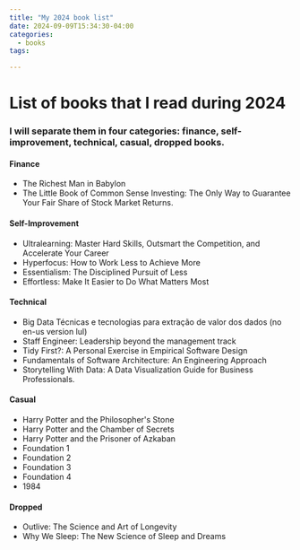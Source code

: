 ```yaml
---
title: "My 2024 book list"
date: 2024-09-09T15:34:30-04:00
categories: 
  - books
tags:

---
```

# List of books that I read during 2024

### I will separate them in four categories: finance, self-improvement, technical, casual, dropped books.

#### Finance

- The Richest Man in Babylon
- The Little Book of Common Sense Investing: The Only Way to Guarantee Your Fair Share of Stock Market Returns.

#### Self-Improvement

- Ultralearning: Master Hard Skills, Outsmart the Competition, and Accelerate Your Career
- Hyperfocus: How to Work Less to Achieve More
- Essentialism: The Disciplined Pursuit of Less
- Effortless: Make It Easier to Do What Matters Most

#### Technical

- Big Data Técnicas e tecnologias para extração de valor dos dados (no en-us version lul)
- Staff Engineer: Leadership beyond the management track
- Tidy First?: A Personal Exercise in Empirical Software Design
- Fundamentals of Software Architecture: An Engineering Approach
- Storytelling With Data: A Data Visualization Guide for Business Professionals.

#### Casual

- Harry Potter and the Philosopher's Stone 
- Harry Potter and the Chamber of Secrets
- Harry Potter and the Prisoner of Azkaban
- Foundation 1
- Foundation 2
- Foundation 3
- Foundation 4
- 1984 

#### Dropped

- Outlive: The Science and Art of Longevity
- Why We Sleep: The New Science of Sleep and Dreams